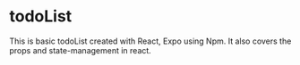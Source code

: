 # todoList
This is basic todoList created with React, Expo using Npm. It also covers the props and state-management in react. 

